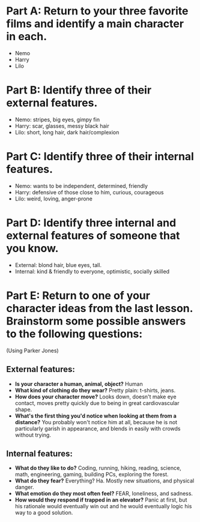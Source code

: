 # Part A: Return to your three favorite films and identify a main character in each.

- Nemo 
- Harry
- Lilo 

# Part B: Identify three of their external features.

- Nemo: stripes, big eyes, gimpy fin 
- Harry: scar, glasses, messy black hair 
- Lilo: short, long hair, dark hair/complexion 

# Part C: Identify three of their internal features.

- Nemo: wants to be independent, determined, friendly
- Harry: defensive of those close to him, curious, courageous 
- Lilo: weird, loving, anger-prone

# Part D: Identify three internal and external features of someone that you know.

- External: blond hair, blue eyes, tall. 
- Internal: kind & friendly to everyone, optimistic, socially skilled 

# Part E: Return to one of your character ideas from the last lesson. Brainstorm some possible answers to the following questions: 

(Using Parker Jones) 

## External features:

- **Is your character a human, animal, object?** Human
- **What kind of clothing do they wear?** Pretty plain: t-shirts, jeans. 
- **How does your character move?** Looks down, doesn't make eye contact, moves pretty quickly due to being in great cardiovascular shape. 
- **What's the first thing you'd notice when looking at them from a distance?** You probably won't notice him at all, because he is not particularly garish in appearance, and blends in easily with crowds without trying. 

## Internal features:

- **What do they like to do?** Coding, running, hiking, reading, science, math, engineering, gaming, building PCs, exploring the forest. 
- **What do they fear?** Everything? Ha. Mostly new situations, and physical danger. 
- **What emotion do they most often feel?** FEAR, loneliness, and sadness. 
- **How would they respond if trapped in an elevator?** Panic at first, but his rationale would eventually win out and he would eventually logic his way to a good solution. 
